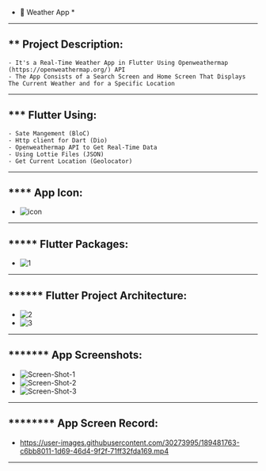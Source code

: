 * 📱 Weather App *
------------------
** Project Description:
-----------------------
    - It's a Real-Time Weather App in Flutter Using Openweathermap (https://openweathermap.org/) API
    - The App Consists of a Search Screen and Home Screen That Displays The Current Weather and for a Specific Location
-----------------------------------------------------------------------------------------------------------------------------
*** Flutter Using:
------------------
    - Sate Mangement (BloC)
    - Http client for Dart (Dio)
    - Openweathermap API to Get Real-Time Data
    - Using Lottie Files (JSON) 
    - Get Current Location (Geolocator)
-----------------------------------------------------------------------------------------------------------------------------
  **** App Icon:
------------------
   -  ![icon](https://user-images.githubusercontent.com/30273995/189481564-7370473e-57dc-4633-82a9-281fbc6a5d28.png)
-----------------------------------------------------------------------------------------------------------------------------
***** Flutter Packages:
-----------------------
   -  ![1](https://user-images.githubusercontent.com/30273995/189481669-e3e36181-3e77-4038-9f31-7c12d518af4c.PNG)
-----------------------------------------------------------------------------------------------------------------------------
****** Flutter Project Architecture:
------------------------------------
   -  ![2](https://user-images.githubusercontent.com/30273995/189481699-fe0ae854-bbe7-41a0-ba3e-b988d1565110.PNG)
   -  ![3](https://user-images.githubusercontent.com/30273995/189481693-07ca234a-84ce-4d66-b7e0-c4153b19e886.PNG)

-----------------------------------------------------------------------------------------------------------------------------
******* App Screenshots:
------------------------
  -   ![Screen-Shot-1](https://user-images.githubusercontent.com/30273995/189481733-91386513-ffd4-4a3f-97db-ac47c6d02b78.jpg)
  -   ![Screen-Shot-2](https://user-images.githubusercontent.com/30273995/189481731-5437b0de-f02a-4dd6-ad3e-5c813fa21b29.jpg)
  -   ![Screen-Shot-3](https://user-images.githubusercontent.com/30273995/189481732-05f65347-ccb5-442b-a3de-1b81b293ceb7.jpg)
-----------------------------------------------------------------------------------------------------------------------------
******** App Screen Record:
---------------------------
  -   https://user-images.githubusercontent.com/30273995/189481763-c6bb8011-1d69-46d4-9f2f-71ff32fda169.mp4
-----------------------------------------------------------------------------------------------------------------------------
